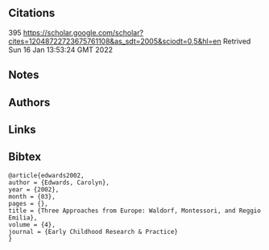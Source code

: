 ## Citations
395
https://scholar.google.com/scholar?cites=12048722723675761108&as_sdt=2005&sciodt=0,5&hl=en
Retrived
Sun 16 Jan 13:53:24 GMT 2022

## Notes

## Authors 

## Links 

## Bibtex 
```
@article{edwards2002,
author = {Edwards, Carolyn},
year = {2002},
month = {03},
pages = {},
title = {Three Approaches from Europe: Waldorf, Montessori, and Reggio Emilia},
volume = {4},
journal = {Early Childhood Research & Practice}
}
```
